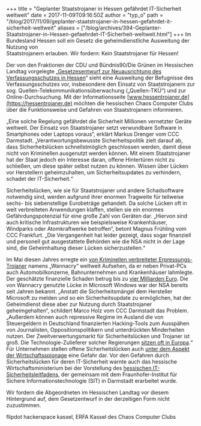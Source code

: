 +++
title = "Geplanter Staatstrojaner in Hessen gefährdet IT-Sicherheit weltweit"
date = 2017-11-09T09:16:50Z
author = "typ_o"
path = "/blog/2017/11/09/geplanter-staatstrojaner-in-hessen-gefahrdet-it-sicherheit-weltweit"
aliases = ["/blog/archives/394-Geplanter-Staatstrojaner-in-Hessen-gefaehrdet-IT-Sicherheit-weltweit.html"]
+++
Im Bundesland Hessen soll ein Gesetz die geheimdienstliche Ausweitung
der Nutzung von  
Staatstrojanern erlauben. Wir fordern: Kein Staatstrojaner für Hessen!

Der von den Fraktionen der CDU und Bündnis90/Die Grünen im Hessischen
Landtag vorgelegte „[Gesetzesentwurf zur Neuausrichtung des
Verfassungsschutzes in
Hessen](https://www.gruene-hessen.de/landtag/files/2017/10/HSVG.pdf)“
sieht eine Ausweitung der Befugnisse des Verfassungsschutzes vor,
insbesondere den Einsatz von Staatstrojanern zur sog.
Quellen-Telekommunikationsüberwachung („Quellen-TKÜ“) und zur
Online-Durchsuchung. Mit der Informationsseite
[www.hessentrojaner.de](https://hessentrojaner.de) möchten die
hessischen Chaos Computer Clubs über die Funktionsweise und Gefahren von
Staatstrojanern informieren.

<!-- more -->

„Eine solche Regelung gefährdet die Sicherheit Millionen vernetzter
Geräte weltweit. Der Einsatz von Staatstrojaner setzt verwundbare
Software in Smartphones oder Laptops voraus“, erklärt Markus Drenger vom
CCC Darmstadt. „Verantwortungsbewusste Sicherheitspolitik zielt darauf
ab, dass Sicherheitslücken schnellstmöglich geschlossen werden, damit
diese nicht von Kriminellen ausgenutzt werden können. Mit einem
Staatstrojaner hat der Staat jedoch ein Interesse daran, offene
Hintertüren nicht zu schließen, um diese später selbst nutzen zu
können. Wissen über Lücken vor Herstellern geheimzuhalten, um
Sicherheitsupdates zu verhindern, schadet der IT-Sicherheit.“

Sicherheitslücken, wie sie für Staatstrojaner und andere Schadsoftware
notwendig sind, werden aufgrund ihrer enormen Tragweite für teilweise
sechs- bis siebenstellige Eurobeträge gehandelt. Da solche Lücken oft in
weit verbreiteten Anwendungen klaffen, stellen sie ein enormes
Gefährdungspotenzial für eine große Zahl von Geräten dar. „Hiervon sind
auch kritische Infrastrukturen wie beispielsweise Krankenhäuser,
Windparks oder Atomkraftwerke betroffen“, betont Magnus Frühling vom CCC
Frankfurt. „Die Vergangenheit hat leider gezeigt, dass sogar finanziell
und personell gut ausgestattete Behörden wie die NSA nicht in der Lage
sind, die Geheimhaltung dieser Lücken sicherzustellen.“

Im Mai diesen Jahres erregte ein [von Kriminellen verbreiteter
Erpressungs-Trojaner](https://faktenfinder.tagesschau.de/wanna-cry-cyberangriff-101.html)
namens „Wannacry“ weltweit Aufsehen, da er neben Privat-PCs auch
Automobilkonzerne, Bahnunternehmen und Krankenhäuser lahmlegte. Der
geschätzte finanzielle Schaden betrug bis zu [vier Milliarden
Euro](https://www.handelsblatt.com/finanzen/geldpolitik/globale-cyber-attacke-so-viel-verdienten-die-wannacry-erpresser/19830290.html).
Die von Wannacry genutzte Lücke in Microsoft Windows war der NSA bereits
seit Jahren bekannt. „Anstatt die Sicherheitsmängel dem Hersteller
Microsoft zu melden und so ein Sicherheitsupdate zu ermöglichen, hat der
Geheimdienst diese aber zur Nutzung durch Staatstrojaner
geheimgehalten“, schildert Marco Holz vom CCC Darmstadt das Problem.
„Außerdem können auch repressive Regime im Ausland die von
Steuergeldern in Deutschland finanzierten Hacking-Tools zum Ausspähen
von Journalisten, Oppositionspolitikern und unterdrückten Minderheiten
nutzen. Der Zweitverwertungsmarkt für Sicherheitslücken und Trojaner ist
groß. Die Technologie-Zulieferer solcher Regierungen [sitzen oft in
Europa](https://www.zeit.de/digital/datenschutz/2017-02/ueberwachung-technik-exporte-europa-kontrolle-versagt).“  
Für Unternehmen stellen offene Sicherheitslücken auch [unter dem Aspekt
der
Wirtschaftsspionage](https://www.hessen.de/pressearchiv/pressemitteilung/sicherheitsluecken-schaden-betrieben-0)
eine Gefahr dar. Vor den Gefahren durch Sicherheitslücken für deren
IT-Sicherheit warnte auch das hessische Wirtschaftsministerium bei der
Vorstellung des [hessischen
IT-Sicherheitsleitfadens](https://wirtschaft.hessen.de/sites/default/files/media/hmwvl/leitfaden_vertraulichkeitsschutz_durch_verschluesselung.pdf),
der gemeinsam mit dem Fraunhofer-Institut für Sichere
Informationstechnologie (SIT) in Darmstadt erarbeitet wurde.

Wir fordern die Abgeordneten im Hessischen Landtag vor diesem
Hintergrund auf, dem Gesetzentwurf in der derzeitigen Form nicht
zuzustimmen.

flipdot hackerspace kassel, ERFA Kassel des Chaos Computer Clubs
